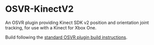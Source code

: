 # OSVR-KinectV2

An OSVR plugin providing Kinect SDK v2 position and orientation joint tracking, for use with a Kinect for Xbox One.

Build following the [standard OSVR plugin build instructions](http://resource.osvr.com/docs/OSVR-Core/TopicWritingDevicePlugin.html).
